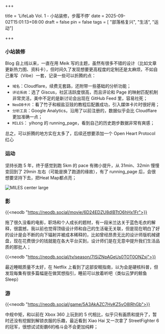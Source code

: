 +++

title = 'LifeLab Vol. 1 - 小站装修，步履不停'
date = 2025-09-02T15:01:13+08:00
draft = false
pin = false
tags = [ "部落格复兴", "生活", "运动"]

+++

### 小站装修

Blog 自上线以来，一直在用 Meik 写的主题，虽然有很多不错的设计（比如文章更新热力图、资料卡），但时间久了发现想要更高程度的定制还是太麻烦，不如自己重写（Vibe）一套，记录一些可以折腾的点：

- `域名`：Cloudflare，续费无套路，还附带一些基础的分析功能；
- `评论系统`：选了 Giscus，社区活跃度很高，而且评论和 Page 的映射匹配机制非常灵活，美中不足的是新讨论会出现在 GitHub Feed 里，容易社死；
- `NeoDB卡片`：看了竹子和椒盐豆豉的教程后配置成功，引入媒体卡片时很好用；
- `分析工具`：Google Analytics，沿用了以前注册的，数据似乎会比 Cloudflare 更加准确一点；
- `MILES`： yihong 的 running_page，看到自己的历史跑步数据非常有爽感；

总之，可以折腾的地方实在太多了，后续还想要添加一个 Open Heart Protocol 红心

### 运动

坚持长跑 5 年，终于感觉到跑 5km 的 pace 有微小提升，从 31min、32min 慢慢变回到了 29min 左右（可能是换了跑道的缘故），有了 running_page 后，会很想要坚持下去，把Heat Map都点亮；

![MILES center large](https://static.looechao.com/2025/running_page.jpg)

### 影

{{<neodb "https://neodb.social/movie/6D24EDZU8dlBTtO6hHx1Fr">}}

拖了很久没看的电影，职场和个人成长的题材，有一段米兰达关于蓝色毛衣的解释，很震撼，我以前也觉得顶级设计师和自己的生活毫无关联，但是现在明白了好的设计是会不断的向下辐射并被成本稀释的，比如曾经昂贵无比的设计师版机械键盘，现在花费很少的钱就能在各大平台买到，设计师们是在无意中提升我们生活品质的那批人；

{{<neodb "https://neodb.social/tv/season/7ISiZNpAGeUs0TOT0ONZsj">}}

最近睡眠质量不太好，在 Netflix 上看到了这部安眠指南，以为会是硬核科普，但发现每集有很多篇幅是在做冥想指引，睡前可以放着听吧（类似云梦的鲸鱼Sleep）

### 游

{{<neodb "https://neodb.social/game/5A3AkAZC7HvKZ5vO8lRhGb">}}

中规中矩，和以前在 Xbox 360 上玩到的 5 代相比，似乎只有画质和提升了，暂时还没有挖掘到解锁衣服的乐趣，最近看到 Xiao Hai 又一次拿了 StreetFighter 6 的冠军，很想试试街霸6的格斗会不会更加纯粹；
